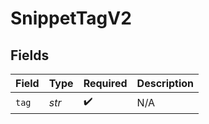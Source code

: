 # SnippetTagV2


## Fields

| Field              | Type               | Required           | Description        |
| ------------------ | ------------------ | ------------------ | ------------------ |
| `tag`              | *str*              | :heavy_check_mark: | N/A                |